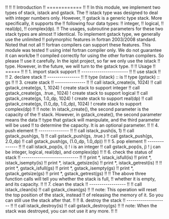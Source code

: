 !!
!!
!! Introduction
!! ============
!!
!! In this module, we implement two types of stack, istack and gstack. The
!! istack type was designed to deal with integer numbers only. However,
!! gstack is a generic type stack. More specifically, it supports the
!! following four data types:
!!     integer,
!!     logical,
!!     real(dp),
!!     complex(dp).
!! The usages, subroutine parameters for these two stack types are almost
!! identical. To implement gstack type, we generally use the unlimited
!! polymorphic features in fortran 2003/2008 standard. Noted that not all
!! fortran compilers can support these features. This module was tested
!! using intel fortran compiler only. We do not guarantee it can work/be
!! compiled correctly for using the other fortran compilers. So please
!! use it carefully. In the iqist project, so far we only use the istack
!! type. However, in the future, we will turn to the gstack type.
!!
!! Usage
!! =====
!!
!! 1. import stack support
!! -----------------------
!!
!! use stack
!!
!! 2. declare stack
!! ----------------
!!
!! type (istack) :: is
!! type (gstack) :: gs
!!
!! 3. create stack
!! ---------------
!!
!! call istack_create(is, 1024)
!! call gstack_create(gs, 1, 1024) ! create stack to support integer
!! call gstack_create(gs, .true., 1024) ! create stack to support logical
!! call gstack_create(gs, 1.0_dp, 1024) ! create stack to support real(dp)
!! call gstack_create(gs, (1.0_dp, 1.0_dp), 1024) ! create stack to support complex(dp)
!!
!! note: In istack_create(), the second parameter is the capacity of the
!! stack. However, in gstack_create(), the second parameter means the data
!! type that gstack will manipulate, and the third parameter will be used
!! to determine the capacity. It is an optional parameter.
!!
!! 4. push element
!! ---------------
!!
!! call istack_push(is, 1)
!! call gstack_push(gs, 1)
!! call gstack_push(gs, .true.)
!! call gstack_push(gs, 2.0_dp)
!! call gstack_push(gs, (1.0_dp, 1.0_dp))
!!
!! 5. pop element
!! --------------
!!
!! call istack_pop(is, i) ! i is an integer
!! call gstack_pop(is, j) ! j can be integer, logical, real(dp), and complex(dp)
!!
!! 6. check the status of stack
!! ----------------------------
!!
!! print *, istack_isfull(is)
!! print *, istack_isempty(is)
!! print *, istack_getsize(is)
!! print *, istack_getrest(is)
!!
!! print *, gstack_isfull(gs)
!! print *, gstack_isempty(gs)
!! print *, gstack_getsize(gs)
!! print *, gstack_getrest(gs)
!!
!! The above three function calls will tell you whether the stack is full,
!! whether it is empty, and its capacity.
!!
!! 7. clean the stack
!! ------------------
!!
!! call istack_clean(is)
!! call gstack_clean(gs)
!!
!! note: This operation will reset the top position of the stack, instead
!! of releasing the memory of it. So you can still use the stack after that.
!!
!! 8. destroy the stack
!! --------------------
!!
!! call istack_destroy(is)
!! call gstack_destroy(gs)
!!
!! note: When the stack was destroyed, you can not use it any more.
!!
!!
